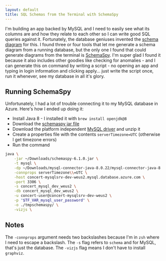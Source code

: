```yaml
---
layout: default
title: SQL Schemas from the Terminal with SchemaSpy
---
```


I'm building an app backed by MySQL and I need to easily see what its columns are and how they relate to each other so I can write good SQL queries against it. Fortunately, the database geniuses invented the [schema diagram](https://database.guide/what-is-a-database-schema/) for this. I found three or four tools that let me generate a schema diagram from a running database, but the only one I found that could generate diagrams from the terminal is [SchemaSpy](https://github.com/schemaspy/schemaspy). I'm super glad I found it because it also includes other goodies like checking for anomalies - and I can generate this on command by writing a script - no opening an app and typing in login information and clicking apply... just write the script once, run it whenever, see my database in all it's glory.

## Running SchemaSpy

Unfortunately, I had a lot of trouble connecting it to my MySQL database in Azure. Here's how I ended up doing it:

- Install Java 8 - I installed it with `brew install openjdk@8`
- Download the [schemaspy jar file](https://github.com/schemaspy/schemaspy/releases)
- Download the platform independent [MySQL driver](https://dev.mysql.com/downloads/connector/j/8.0.html) and unzip it
- Create a properties file with the contents `serverTimezone=UTC` (otherwise I get timezone errors)
- Run the command

```bash
java \
    -jar ~/Downloads/schemaspy-6.1.0.jar \
    -t mysql \
    -dp ~/Downloads/mysql-connector-java-8.0.22/mysql-connector-java-8.0.22.jar \
    -connprops serverTimezone\\=UTC \
    -host concert-mysqlsrv-dev-weus2.mysql.database.azure.com \
    -port 3306 \
    -s concert_mysql_dev_weus2 \
    -db concert_mysql_dev_weus2 \
    -u concert-user@concert-mysqlsrv-dev-weus2 \
    -p "$TF_VAR_mysql_user_password" \
    -o ./tmpschemaspy/ \
    -vizjs \
```

## Notes

The `-connprops` argument needs two backslashes because I'm in `zsh` where I need to escape a backslash. The `-s` flag refers to `schema` and for MySQL, that's just the database. The `-vizjs` flag means I don't have to install `graphviz`.
